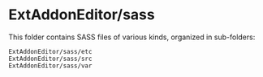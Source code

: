 # ExtAddonEditor/sass

This folder contains SASS files of various kinds, organized in sub-folders:

    ExtAddonEditor/sass/etc
    ExtAddonEditor/sass/src
    ExtAddonEditor/sass/var
